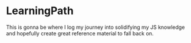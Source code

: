 # LearningPath
This is gonna be where I log my journey into solidifying my JS knowledge and hopefully create great reference material to fall back on. 

